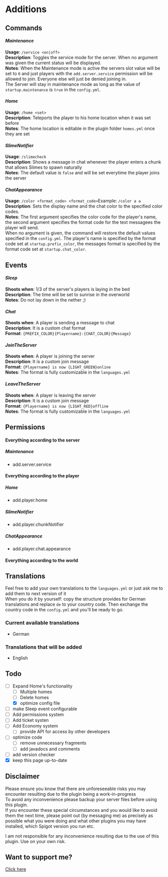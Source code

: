 # Additions

## Commands
#### _Maintenance_
__Usage__: ```/service <on|off>```\
__Description__: Toggles the service mode for the server. When no argument was given the current status will be displayed.\
__Notes__: When the Maintenance mode is active the servers slot value will be set to ```0``` and just players with the ```add.server.service``` permission will be allowed to join. Everyone else will just be denied joining in.\
The Server will stay in maintenance mode as long as the value of ```startup.maintenance``` is ```true``` in the ```config.yml```. 

#### _Home_
__Usage__: ```/home <set>```\
__Description__: Teleports the player to his home location when it was set before\
__Notes__: The home location is editable in the plugin folder ```homes.yml``` once they are set

#### _SlimeNotifier_
__Usage__: ```/slimecheck```\
__Description__: Shows a message in chat whenever the player enters a chunk that allows Slimes to spawn naturally\
__Notes__: The default value is ```false``` and will be set everytime the player joins the server

#### _ChatAppearance_
__Usage__: ```/color <format_code> <format_code>```Example: ```/color a a```\
__Description__: Sets the display name and the chat color to the specified color codes.\
__Notes__: The first argument specifies the color code for the player's name, the second argument specifies the format code for the text messagees the player will send.\
When no argument is given, the command will restore the default values specified in the ```config.yml```. The player's name is specified by the format code set at ```startup.prefix_color```, the messages format is specified by the format code set at ```startup.chat_color```.

## Events
#### _Sleep_
__Shoots when__: 1/3 of the server's players is laying in the bed\
__Description__: The time will be set to sunrise in the overworld\
__Notes__: Do not lay down in the nether ;)

#### _Chat_
__Shoots when__: A player is sending a message to chat\
__Description__: It is a custom chat format\
__Format__: ```{PREFIX_COLOR}{Playername}:{CHAT_COLOR}{Message}```

#### _JoinTheServer_
__Shoots when__: A player is joining the server\
__Description__: It is a custom join message\
__Format__: ```{Playername} is now {LIGHT_GREEN}online```\
__Notes__: The format is fully customizable in the ```languages.yml``` 

#### _LeaveTheServer_
__Shoots when__: A player is leaving the server\
__Description__: It is a custom join message\
__Format__: ```{Playername} is now {LIGHT_RED}offline```\
__Notes__: The format is fully customizable in the ```languages.yml``` 

## Permissions

#### **Everything according to the server**
##### _Maintenance_
* add.server.service

#### **Everything according to the player**
##### _Home_
* add.player.home
##### _SlimeNotifier_
* add.player.chunkNotifier
##### _ChatAppearance_
* add.player.chat.appearance

#### **Everything according to the world**


## Translations
Feel free to add your own translations to the ```languages.yml``` or just ask me to add them to next version of it\
When you do it by yourself: copy the structure provides for German translations and replace ```de``` to your country code. Then exchange the country code in the ```config.yml``` and you'll be ready to go.

### Current available translations
* German

### Translations that will be added
* English


## Todo
- [ ] Expand Home's functionality
  - [ ] Multiple homes
  - [ ] Delete homes
  - [X] optimize config file
- [ ] make Sleep event configurable
- [ ] Add permissions system
- [ ] Add ticket systen
- [ ] Add Economy system
  - [ ] provide API for access by other developers
- [ ] optimize code
  - [ ] remove unnecessary fragments
  - [ ] add javadocs and comments
- [ ] add version checker
- [X] keep this page up-to-date
  
## Disclaimer
Please ensure you know that there are unforeseeable risks you may encounter resulting due to the plugin being a work-in-progress\
To avoid any inconvenience please backup your server files before using this plugin.\
If you encounter these special circumstances and you would like to avoid them the next time, please point out (by messaging me) as precisely as possible what you were doing and what other plugins you may have installed, which Spigot version you run etc.

I am not responsible for any inconvenience resulting due to the use of this plugin. Use on your own risk.  
  
## Want to support me?
[Click here](http://wwf.panda.org/)  
